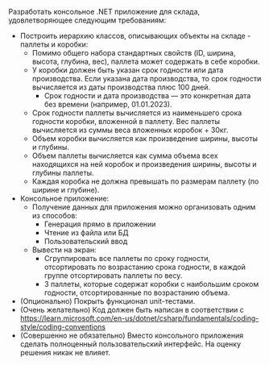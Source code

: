 Разработать консольное .NET приложение для склада, удовлетворяющее следующим требованиям:
- Построить иерархию классов, описывающих объекты на складе - паллеты и коробки:
    - Помимо общего набора стандартных свойств (ID, ширина, высота, глубина, вес), паллета может содержать в себе коробки.
    - У коробки должен быть указан срок годности или дата производства. Если указана дата производства, то срок годности вычисляется из даты производства плюс 100 дней.
        - Срок годности и дата производства — это конкретная дата без времени (например, 01.01.2023).
    - Срок годности паллеты вычисляется из наименьшего срока годности коробки, вложенной в паллету. Вес паллеты вычисляется из суммы веса вложенных коробок + 30кг.
    - Объем коробки вычисляется как произведение ширины, высоты и глубины.
    - Объем паллеты вычисляется как сумма объема всех находящихся на ней коробок и произведения ширины, высоты и глубины паллеты.
    - Каждая коробка не должна превышать по размерам паллету (по ширине и глубине).
- Консольное приложение:
    - Получение данных для приложения можно организовать одним из способов:
        - Генерация прямо в приложении
        - Чтение из файла или БД
        - Пользовательский ввод
    - Вывести на экран:
        - Сгруппировать все паллеты по сроку годности, отсортировать по возрастанию срока годности, в каждой группе отсортировать паллеты по весу.
        - 3 паллеты, которые содержат коробки с наибольшим сроком годности, отсортированные по возрастанию объема.
- (Опционально) Покрыть функционал unit-тестами.
- (Очень желательно) Код должен быть написан в соответствии с https://learn.microsoft.com/en-us/dotnet/csharp/fundamentals/coding-style/coding-conventions
- (Совершенно не обязательно) Вместо консольного приложения сделать полноценный пользовательский интерфейс. На оценку решения никак не влияет.
